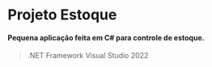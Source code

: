 # Projeto Estoque
#### Pequena aplicação feita em C# para controle de estoque.
> .NET Framework
> Visual Studio 2022

